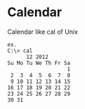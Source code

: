 Calendar
========

Calendar like cal of Unix

    ex.
    C:\> cal
          12 2012
    Su Mo Tu We Th Fr Sa
                       1
     2  3  4  5  6  7  8
     9 10 11 12 13 14 15
    16 17 18 19 20 21 22
    23 24 25 26 27 28 29
    30 31
